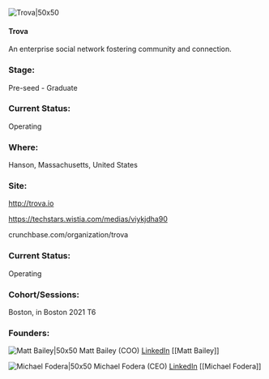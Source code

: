 

![Trova|50x50](https://apimg.techstars.com/connect/images/image_files/61858ce21974b4752fa4417c/original/Group_2715.png)

#### Trova
An enterprise social network fostering community and connection.

### Stage: 
Pre-seed - Graduate 

### Current Status: 
Operating

### Where:
Hanson, Massachusetts, United States

### Site:
http://trova.io

https://techstars.wistia.com/medias/viykjdha90

crunchbase.com/organization/trova

### Current Status: 
Operating

### Cohort/Sessions: 
Boston, in Boston 2021 T6

### Founders: 

![Matt Bailey|50x50](http://s3.amazonaws.com/ts-accel-connect-uploads/images/image_files/6182fd28eec0376dc140c8d3/original/Image_from_iOS.jpg) Matt Bailey (COO) [LinkedIn](https://linkedin.com/in/mattbaileytrova) [[Matt Bailey]]

![Michael Fodera|50x50](https://apimg.techstars.com/connect/images/image_files/6185683c1974b4752fa44177/original/Michael_F__headshot_282X282.jpg) Michael Fodera (CEO) [LinkedIn](https://linkedin.com/in/michael-fodera-a821591a) [[Michael Fodera]]


